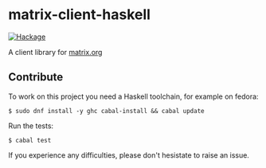 # matrix-client-haskell

[![Hackage](https://img.shields.io/hackage/v/matrix-client.svg)](https://hackage.haskell.org/package/matrix-client)

A client library for [matrix.org](https://matrix.org)

## Contribute

To work on this project you need a Haskell toolchain, for example on fedora:

```ShellSession
$ sudo dnf install -y ghc cabal-install && cabal update
```

Run the tests:

```ShellSession
$ cabal test
```

If you experience any difficulties, please don't hesistate to raise an issue.
